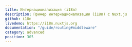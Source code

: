 ```yaml
---
title: Интернационализация (i18n)
description: Пример интернационализации (i18n) с Nuxt.js
github: i18n
livedemo: https://i18n.nuxtjs.org
documentation: "/guide/routing#middleware"
category: advanced
position: 305
---
```

